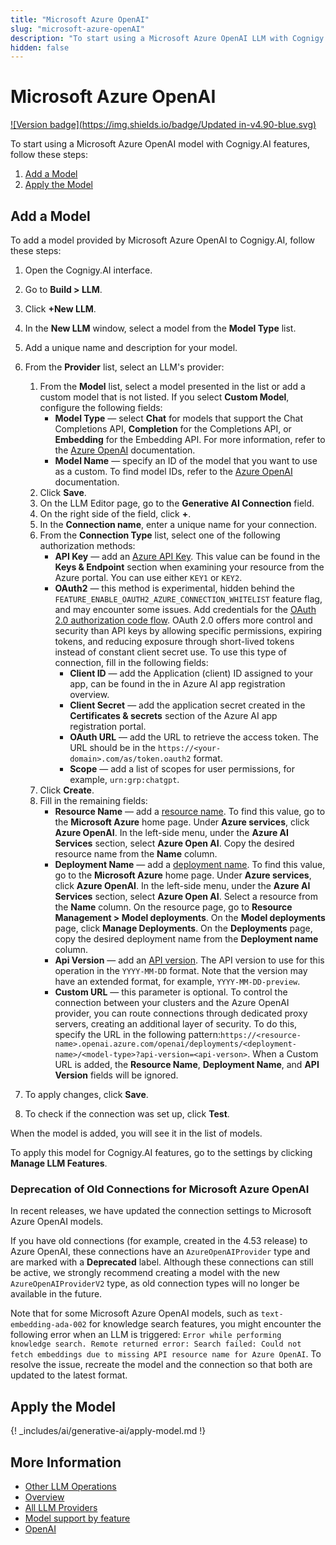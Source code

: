 ```yaml
---
title: "Microsoft Azure OpenAI"
slug: "microsoft-azure-openAI"
description: "To start using a Microsoft Azure OpenAI LLM with Cognigy.AI features, add the LLM and apply it to the corresponding use case."
hidden: false
---
```


# Microsoft Azure OpenAI

[![Version badge](https://img.shields.io/badge/Updated in-v4.90-blue.svg)](../../../../release-notes/4.90.md)

To start using a Microsoft Azure OpenAI model with Cognigy.AI features, follow these steps:

1. [Add a Model](#add-a-model)
2. [Apply the Model](#apply-the-model)

## Add a Model

To add a model provided by Microsoft Azure OpenAI to Cognigy.AI, follow these steps:

1. Open the Cognigy.AI interface.
2. Go to **Build > LLM**.
3. Click **+New LLM**.
4. In the **New LLM** window, select a model from the **Model Type** list.
5. Add a unique name and description for your model.
6. From the **Provider** list, select an LLM's provider:<br>
    1. From the **Model** list, select a model presented in the list or add a custom model that is not listed. If you select **Custom Model**, configure the following fields:<br>
        - **Model Type** — select **Chat** for models that support the Chat Completions API, **Completion** for the Completions API, or **Embedding** for the Embedding API. For more information, refer to the [Azure OpenAI](https://learn.microsoft.com/en-us/azure/ai-services/openai/concepts/models) documentation.<br>
        - **Model Name** — specify an ID of the model that you want to use as a custom. To find model IDs, refer to the [Azure OpenAI](https://learn.microsoft.com/en-us/azure/ai-services/openai/concepts/models) documentation.<br>
    2. Click **Save**.<br>
    3. On the LLM Editor page, go to the **Generative AI Connection** field.<br>
    4. On the right side of the field, click **+**.<br>
    5. In the **Connection name**, enter a unique name for your connection.<br>
    6. From the **Connection Type** list, select one of the following authorization methods:<br>
        - **API Key** — add an [Azure API Key](https://learn.microsoft.com/en-us/azure/cognitive-services/openai/quickstart?tabs=command-line&pivots=rest-api#retrieve-key-and-endpoint). This value can be found in the **Keys & Endpoint** section when examining your resource from the Azure portal. You can use either `KEY1` or `KEY2`.<br>
        - **OAuth2** — this method is experimental, hidden behind the `FEATURE_ENABLE_OAUTH2_AZURE_CONNECTION_WHITELIST` feature flag, and may encounter some issues. Add credentials for the [OAuth 2.0 authorization code flow](https://learn.microsoft.com/en-us/entra/identity-platform/v2-oauth2-auth-code-flow). OAuth 2.0 offers more control and security than API keys by allowing specific permissions, expiring tokens, and reducing exposure through short-lived tokens instead of constant client secret use. To use this type of connection, fill in the following fields:<br>
            - **Client ID** — add the Application (client) ID assigned to your app, can be found in the in Azure AI app registration overview.<br>
            - **Client Secret** — add the application secret created in the **Certificates & secrets** section of the Azure AI app registration portal.<br>
            - **OAuth URL** — add the URL to retrieve the access token. The URL should be in the `https://<your-domain>.com/as/token.oauth2` format.<br>
            - **Scope** — add a list of scopes for user permissions, for example, `urn:grp:chatgpt`. <br>
    7. Click **Create**.<br>
    8. Fill in the remaining fields:<br>
        - **Resource Name** — add a [resource name](https://learn.microsoft.com/en-us/azure/cognitive-services/openai/how-to/create-resource?pivots=web-portal#create-a-resource). To find this value, go to the **Microsoft Azure** home page. Under **Azure services**, click **Azure OpenAI**. In the left-side menu, under the **Azure AI Services** section, select **Azure Open AI**. Copy the desired resource name from the **Name** column.<br>
        - **Deployment Name** — add a [deployment name](https://learn.microsoft.com/en-us/azure/cognitive-services/openai/how-to/create-resource?pivots=web-portal#deploy-a-model). To find this value, go to the **Microsoft Azure** home page. Under **Azure services**, click **Azure OpenAI**. In the left-side menu, under the **Azure AI Services** section, select **Azure Open AI**. Select a resource from the **Name** column. On the resource page, go to **Resource Management > Model deployments**. On the **Model deployments** page, click **Manage Deployments**. On the **Deployments** page, copy the desired deployment name from the **Deployment name** column.<br>
        - **Api Version** — add an [API version](https://learn.microsoft.com/en-us/azure/cognitive-services/openai/reference#rest-api-versioning). The API version to use for this operation in the `YYYY-MM-DD` format. Note that the version may have an extended format, for example, `YYYY-MM-DD-preview`. <br>
        - **Custom URL** — this parameter is optional. To control the connection between your clusters and the Azure OpenAI provider, you can route connections through dedicated proxy servers, creating an additional layer of security. To do this, specify the URL in the following pattern:`https://<resource-name>.openai.azure.com/openai/deployments/<deployment-name>/<model-type>?api-version=<api-verson>`. When a Custom URL is added, the **Resource Name**, **Deployment Name**, and **API Version** fields will be ignored.

7. To apply changes, click **Save**.
8. To check if the connection was set up, click **Test**.

When the model is added, you will see it in the list of models.

To apply this model for Cognigy.AI features, go to the settings by clicking **Manage LLM Features**.

### Deprecation of Old Connections for Microsoft Azure OpenAI

In recent releases, we have updated the connection settings to Microsoft Azure OpenAI models.

If you have old connections (for example, created in the 4.53 release) to Azure OpenAI,
these connections have an `AzureOpenAIProvider` type and are marked with a **Deprecated** label.
Although these connections can still be active,
we strongly recommend creating a model with the new `AzureOpenAIProviderV2` type,
as old connection types will no longer be available in the future.

Note that for some Microsoft Azure OpenAI models, such as `text-embedding-ada-002` for knowledge search features, you might encounter the following error when an LLM is triggered:
`Error while performing knowledge search. Remote returned error: Search failed: Could not fetch embeddings due to missing API resource name for Azure OpenAI`.
To resolve the issue, recreate the model and the connection so that both are updated to the latest format.

## Apply the Model

{! _includes/ai/generative-ai/apply-model.md !}

## More Information

- [Other LLM Operations](../other-operations.md)
- [Overview](../overview.md)
- [All LLM Providers](all-providers.md)
- [Model support by feature](../model-support-by-feature.md)
- [OpenAI](openai.md)